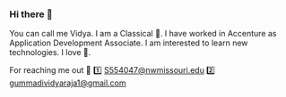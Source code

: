 ### Hi there 👋

You can call me Vidya.
I am a Classical :dancer:.
I have worked in Accenture as Application Development Associate.
I am interested to learn new technologies.
I love :house_with_garden:.

For reaching me out :email:
:one: S554047@nwmissouri.edu
:two: gummadividyaraja1@gmail.com

